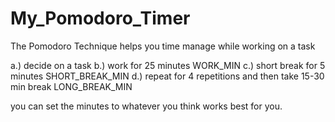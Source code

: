 # My_Pomodoro_Timer
The Pomodoro Technique helps you time manage while working on a task

a.) decide on a task
b.) work for 25 minutes       WORK_MIN
c.) short break for 5 minutes   SHORT_BREAK_MIN
d.) repeat for 4 repetitions and then take 15-30 min break  LONG_BREAK_MIN

you can set the minutes to whatever you think works best for you. 
